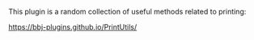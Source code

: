 This plugin is a random collection of useful methods related to printing:

https://bbj-plugins.github.io/PrintUtils/



 
